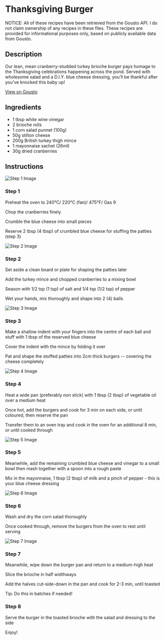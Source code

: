 # Thanksgiving Burger 

NOTICE: All of these recipes have been retrieved from the Gousto API. I do not claim ownership of any recipes in these files. These recipes are provided for informational purposes only, based on publicly available data from Gousto.

## Description

Our lean, mean cranberry-studded turkey brioche burger pays homage to the Thanksgiving celebrations happening across the pond. Served with wholesome salad and a D.I.Y. blue cheese dressing, you’ll be thankful after you've knocked this baby up!

[View on Gousto](https://www.gousto.co.uk/recipes/cookbook/thanksgiving-burger)

## Ingredients

- 1 tbsp white wine vinegar
- 2 brioche rolls 
- 1 corn salad punnet (100g)
- 50g stilton cheese
- 200g British turkey thigh mince 
- 1 mayonnaise sachet (26ml)
- 30g dried cranberries

## Instructions

![Step 1 Image](https://production-media.gousto.co.uk/cms/recipe-step-image/451.-step-1-x200.jpg)

### Step 1

Preheat the oven to 240&deg;C/ 220&deg;C (fan)/ 475&deg;F/ Gas 9


Chop the cranberries finely


Crumble the blue cheese into small pieces


Reserve 2 tbsp <span class="text-danger">(4 tbsp)</span> of crumbled blue cheese for stuffing the patties (step 3)

![Step 2 Image](https://production-media.gousto.co.uk/cms/recipe-step-image/451.-step-2-x200.jpg)

### Step 2

Set aside a clean board or plate for shaping the patties later


Add the turkey mince and chopped cranberries to a mixing bowl


Season with 1/2 tsp <span class="text-danger">(1 tsp)</span> of salt and 1/4 tsp <span class="text-danger">(1/2 tsp)</span> of pepper


Wet your hands, mix thoroughly and shape into 2 <span class="text-danger">(4)</span> balls

![Step 3 Image](https://production-media.gousto.co.uk/cms/recipe-step-image/451.-step-3-x200.jpg)

### Step 3

Make a shallow indent with your fingers into the centre of each ball and stuff with 1 tbsp of the reserved blue cheese


Cover the indent with the mince by folding it over


Pat and shape the stuffed patties into 2cm thick burgers -- covering the cheese completely

![Step 4 Image](https://production-media.gousto.co.uk/cms/recipe-step-image/451.-step-4-x200.jpg)

### Step 4

Heat a wide pan (preferably non stick) with 1 tbsp <span class="text-danger">(2 tbsp)</span> of vegetable oil over a medium heat


Once hot, add the burgers and cook for 3 min on each side, or until coloured, then reserve the pan


Transfer them to an oven tray and cook in the oven for an additional 8 min, or until cooked through

![Step 5 Image](https://production-media.gousto.co.uk/cms/recipe-step-image/451.-step-5-x200.jpg)

### Step 5

Meanwhile, add the remaining crumbled blue cheese and vinegar to a small bowl then mash together with a spoon into a rough paste


Mix in the mayonnaise, 1 tbsp <span class="text-danger">(2 tbsp)</span> of milk and a pinch of pepper - this is your blue cheese dressing

![Step 6 Image](https://production-media.gousto.co.uk/cms/recipe-step-image/451.-step-6--x200.jpg)

### Step 6

Wash and dry the corn salad thoroughly


Once cooked through, remove the burgers from the oven to rest until serving

![Step 7 Image](https://production-media.gousto.co.uk/cms/recipe-step-image/451.-step-7-x200.jpg)

### Step 7

Meanwhile, wipe down the burger pan and return to a medium-high heat


Slice the brioche in half widthways


Add the halves cut-side-down in the pan and cook for 2-3 min, until toasted


Tip: Do this in batches if needed!

### Step 8

Serve the burger in the toasted brioche with the salad and dressing to the side


Enjoy!

